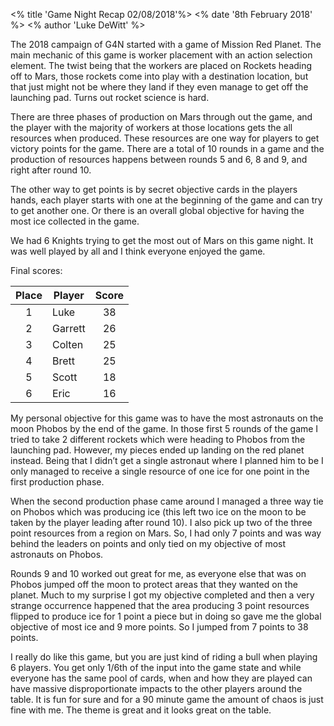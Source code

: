 <% title 'Game Night Recap 02/08/2018'%>
<% date '8th February 2018' %>
<% author 'Luke DeWitt' %>

The 2018 campaign of G4N started with a game of Mission Red Planet.  The main mechanic of this game is worker placement with an action selection element.  The twist being that the workers are placed on Rockets heading off to Mars, those rockets come into play with a destination location, but that just might not be where they land if they even manage to get off the launching pad.  Turns out rocket science is hard.

  There are three phases of production on Mars through out the game, and the player with the majority of workers at those locations gets the all resources when produced.  These resources are one way for players to get victory points for the game.  There are a total of 10 rounds in a game and the production of resources happens between rounds 5 and 6, 8 and 9, and right after round 10.

  The other way to get points is by secret objective cards in the players hands, each player starts with one at the beginning of the game and can try to get another one.  Or there is an overall global objective for having the most ice collected in the game.

  We had 6 Knights trying to get the most out of Mars on this game night.  It was well played by all and I think everyone enjoyed the game.

  Final scores:

| Place | Player | Score |
| :---: | --- | :---: |
| 1 | Luke | 38 |
| 2 | Garrett | 26 |
| 3 | Colten | 25 |
| 4 | Brett | 25 |
| 5 | Scott | 18 |
| 6 | Eric | 16 |

  My personal objective for this game was to have the most astronauts on the moon Phobos by the end of the game.  In those first 5 rounds of the game I tried to take 2 different rockets which were heading to Phobos from the launching pad.  However, my pieces ended up landing on the red planet instead.  Being that I didn’t get a single astronaut where I planned him to be I only managed to receive a single resource of one ice for one point in the first production phase.

  When the second production phase came around I managed a three way tie on Phobos which was producing ice (this left two ice on the moon to be taken by the player leading after round 10).  I also pick up two of the three point resources from a region on Mars.  So, I had only 7 points and was way behind the leaders on points and only tied on my objective of most astronauts on Phobos.

  Rounds 9 and 10 worked out great for me, as everyone else that was on Phobos jumped off the moon to protect areas that they wanted on the planet.  Much to my surprise I got my objective completed and then a very strange occurrence happened that the area producing 3 point resources flipped to produce ice for 1 point a piece but in doing so gave me the global objective of most ice and 9 more points.  So I jumped from 7 points to 38 points.

  I really do like this game, but you are just kind of riding a bull when
playing 6 players.  You get only 1/6th of the input into the game state and
while everyone has the same pool of cards, when and how they are played can have
massive disproportionate impacts to the other players around the table.  It is
fun for sure and for a 90 minute game the amount of chaos is just fine with me.
The theme is great and it looks great on the table.
